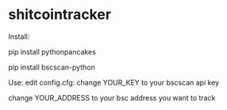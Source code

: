 # shitcointracker

Install:

pip install pythonpancakes

pip install bscscan-python

Use:
edit config.cfg:
change YOUR_KEY to your bscscan api key

change YOUR_ADDRESS to your bsc address you want to track

